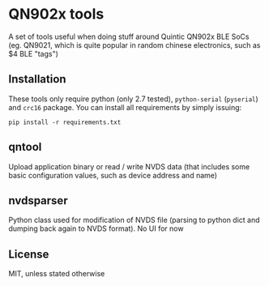 QN902x tools
============
A set of tools useful when doing stuff around Quintic QN902x BLE SoCs (eg.
QN9021, which is quite popular in random chinese electronics, such as $4 BLE
"tags")

Installation
------------
These tools only require python (only 2.7 tested), `python-serial` (`pyserial`)
and `crc16` package. You can install all requirements by simply issuing:

    pip install -r requirements.txt

qntool
--------
Upload application binary or read / write NVDS data (that includes some basic
configuration values, such as device address and name)

nvdsparser
----------
Python class used for modification of NVDS file (parsing to python dict and
dumping back again to NVDS format). No UI for now

License
-------
MIT, unless stated otherwise
